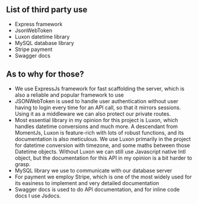 ## List of third party use

- Express framework
- JsonWebToken
- Luxon datetime library
- MySQL database library
- Stripe payment
- Swagger docs

## As to why for those?

- We use ExpressJs framework for fast scaffolding the server, which is also a reliable and popular framework to use
- JSONWebToken is used to handle user authentication without user having to login every time for an API call, so that it mirrors sessions. Using it as a middleware we can also protect our private routes.
- Most essential library in my opinion for this project is Luxon, which handles datetime conversions and much more. A descendant from MomentJs, Luxon is feature-rich with lots of robust functions, and its documentation is also meticulous. We use Luxon primarily in the project for datetime conversion with timezone, and some maths between those Datetime objects. Without Luxon we can still use Javascript native Intl object, but the documentation for this API in my opinion is a bit harder to grasp.
- MySQL library we use to communicate with our database server
- For payment we employ Stripe, which is one of the most widely used for its easiness to implement and very detailed documentation
- Swagger docs is used to do API documentation, and for inline code docs I use Jsdocs.
